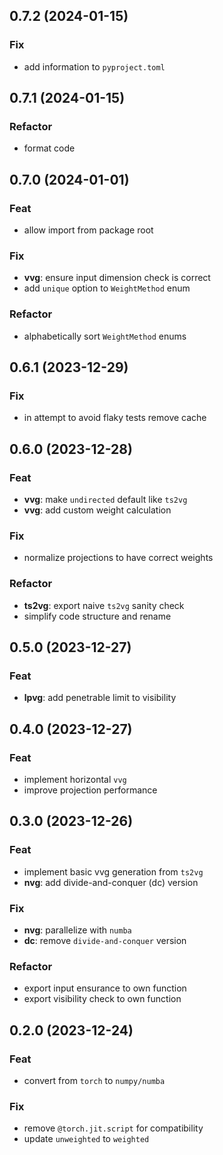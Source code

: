 ## 0.7.2 (2024-01-15)

### Fix

- add information to `pyproject.toml`

## 0.7.1 (2024-01-15)

### Refactor

- format code

## 0.7.0 (2024-01-01)

### Feat

- allow import from package root

### Fix

- **vvg**: ensure input dimension check is correct
- add `unique` option to `WeightMethod` enum

### Refactor

- alphabetically sort `WeightMethod` enums

## 0.6.1 (2023-12-29)

### Fix

- in attempt to avoid flaky tests remove cache

## 0.6.0 (2023-12-28)

### Feat

- **vvg**: make `undirected` default like `ts2vg`
- **vvg**: add custom weight calculation

### Fix

- normalize projections to have correct weights

### Refactor

- **ts2vg**: export naive `ts2vg` sanity check
- simplify code structure and rename

## 0.5.0 (2023-12-27)

### Feat

- **lpvg**: add penetrable limit to visibility

## 0.4.0 (2023-12-27)

### Feat

- implement horizontal `vvg`
- improve projection performance

## 0.3.0 (2023-12-26)

### Feat

- implement basic vvg generation from `ts2vg`
- **nvg**: add divide-and-conquer (dc) version

### Fix

- **nvg**: parallelize with `numba`
- **dc**: remove `divide-and-conquer` version

### Refactor

- export input ensurance to own function
- export visibility check to own function

## 0.2.0 (2023-12-24)

### Feat

- convert from `torch` to `numpy/numba`

### Fix

- remove `@torch.jit.script` for compatibility
- update `unweighted` to `weighted`
